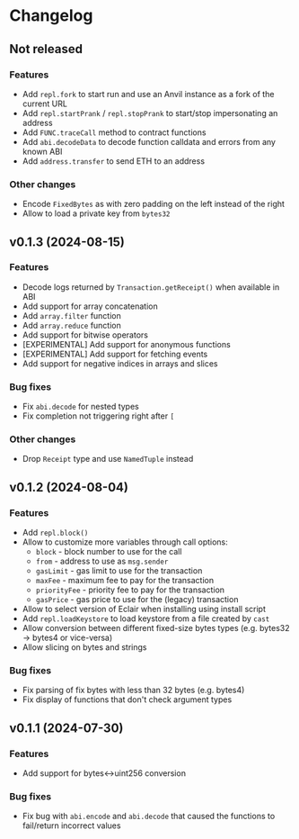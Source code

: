 # Changelog

## Not released

### Features

* Add `repl.fork` to start run and use an Anvil instance as a fork of the current URL
* Add `repl.startPrank` / `repl.stopPrank` to start/stop impersonating an address
* Add `FUNC.traceCall` method to contract functions
* Add `abi.decodeData` to decode function calldata and errors from any known ABI
* Add `address.transfer` to send ETH to an address

### Other changes

* Encode `FixedBytes` as with zero padding on the left instead of the right
* Allow to load a private key from `bytes32`

## v0.1.3 (2024-08-15)

### Features

* Decode logs returned by `Transaction.getReceipt()` when available in ABI
* Add support for array concatenation
* Add `array.filter` function
* Add `array.reduce` function
* Add support for bitwise operators
* [EXPERIMENTAL] Add support for anonymous functions
* [EXPERIMENTAL] Add support for fetching events
* Add support for negative indices in arrays and slices

### Bug fixes

* Fix `abi.decode` for nested types
* Fix completion not triggering right after `[`

### Other changes

* Drop `Receipt` type and use `NamedTuple` instead

## v0.1.2 (2024-08-04)

### Features

* Add `repl.block()`
* Allow to customize more variables through call options:
  * `block` - block number to use for the call
  * `from` - address to use as `msg.sender`
  * `gasLimit` - gas limit to use for the transaction
  * `maxFee` - maximum fee to pay for the transaction
  * `priorityFee` - priority fee to pay for the transaction
  * `gasPrice` - gas price to use for the (legacy) transaction
* Allow to select version of Eclair when installing using install script
* Add `repl.loadKeystore` to load keystore from a file created by `cast`
* Allow conversion between different fixed-size bytes types (e.g. bytes32 -> bytes4 or vice-versa)
* Allow slicing on bytes and strings

### Bug fixes

* Fix parsing of fix bytes with less than 32 bytes (e.g. bytes4)
* Fix display of functions that don't check argument types

## v0.1.1 (2024-07-30)

### Features

* Add support for bytes<->uint256 conversion

### Bug fixes

* Fix bug with `abi.encode` and `abi.decode` that caused the functions to fail/return incorrect values
